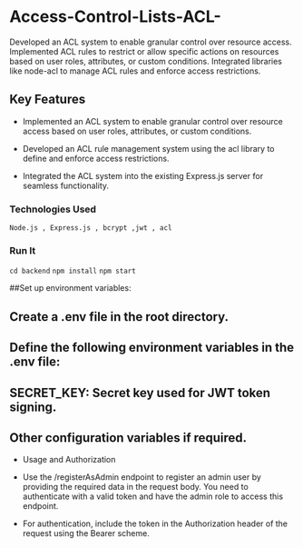 # Access-Control-Lists-ACL-

Developed an ACL system to enable granular control over resource access. Implemented ACL rules to restrict or allow specific actions on resources based on user roles, attributes, or custom conditions. Integrated libraries like node-acl to manage ACL rules and enforce access restrictions.

## Key Features

- Implemented an ACL system to enable granular control over resource access based on user roles, attributes, or custom conditions.

- Developed an ACL rule management system using the acl library to define and enforce access restrictions.

- Integrated the ACL system into the existing Express.js server for seamless functionality.

### Technologies Used

`Node.js , Express.js , bcrypt ,jwt , acl`

### Run It

`cd backend`
`npm install`
`npm start`

##Set up environment variables:

## Create a .env file in the root directory.

## Define the following environment variables in the .env file:

## SECRET_KEY: Secret key used for JWT token signing.

## Other configuration variables if required.

- Usage and Authorization
- Use the /registerAsAdmin endpoint to register an admin user by providing the required data in the request body. You need to authenticate with a valid token and have the admin role to access this endpoint.

- For authentication, include the token in the Authorization header of the request using the Bearer scheme.
